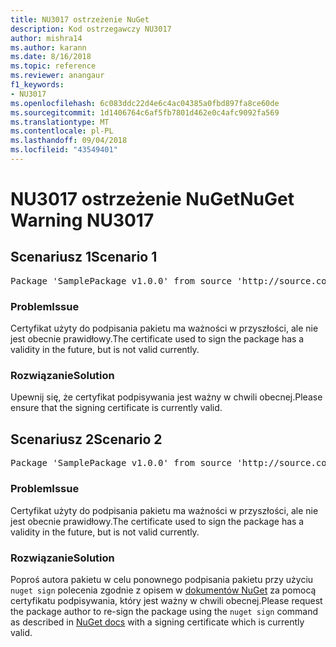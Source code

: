 ```yaml
---
title: NU3017 ostrzeżenie NuGet
description: Kod ostrzegawczy NU3017
author: mishra14
ms.author: karann
ms.date: 8/16/2018
ms.topic: reference
ms.reviewer: anangaur
f1_keywords:
- NU3017
ms.openlocfilehash: 6c083ddc22d4e6c4ac04385a0fbd897fa8ce60de
ms.sourcegitcommit: 1d1406764c6af5fb7801d462e0c4afc9092fa569
ms.translationtype: MT
ms.contentlocale: pl-PL
ms.lasthandoff: 09/04/2018
ms.locfileid: "43549401"
---
```

# <a name="nuget-warning-nu3017"></a><span data-ttu-id="337f6-103">NU3017 ostrzeżenie NuGet</span><span class="sxs-lookup"><span data-stu-id="337f6-103">NuGet Warning NU3017</span></span>

## <a name="scenario-1"></a><span data-ttu-id="337f6-104">Scenariusz 1</span><span class="sxs-lookup"><span data-stu-id="337f6-104">Scenario 1</span></span>

<pre>Package 'SamplePackage v1.0.0' from source 'http://source.com/index.json': The signing certificate is not yet valid.</pre>

### <a name="issue"></a><span data-ttu-id="337f6-105">Problem</span><span class="sxs-lookup"><span data-stu-id="337f6-105">Issue</span></span>

<span data-ttu-id="337f6-106">Certyfikat użyty do podpisania pakietu ma ważności w przyszłości, ale nie jest obecnie prawidłowy.</span><span class="sxs-lookup"><span data-stu-id="337f6-106">The certificate used to sign the package has a validity in the future, but is not valid currently.</span></span>


### <a name="solution"></a><span data-ttu-id="337f6-107">Rozwiązanie</span><span class="sxs-lookup"><span data-stu-id="337f6-107">Solution</span></span>

<span data-ttu-id="337f6-108">Upewnij się, że certyfikat podpisywania jest ważny w chwili obecnej.</span><span class="sxs-lookup"><span data-stu-id="337f6-108">Please ensure that the signing certificate is currently valid.</span></span>



## <a name="scenario-2"></a><span data-ttu-id="337f6-109">Scenariusz 2</span><span class="sxs-lookup"><span data-stu-id="337f6-109">Scenario 2</span></span>

<pre>Package 'SamplePackage v1.0.0' from source 'http://source.com/index.json': The primary signature's certificate is not yet valid.</pre>

### <a name="issue"></a><span data-ttu-id="337f6-110">Problem</span><span class="sxs-lookup"><span data-stu-id="337f6-110">Issue</span></span>

<span data-ttu-id="337f6-111">Certyfikat użyty do podpisania pakietu ma ważności w przyszłości, ale nie jest obecnie prawidłowy.</span><span class="sxs-lookup"><span data-stu-id="337f6-111">The certificate used to sign the package has a validity in the future, but is not valid currently.</span></span>


### <a name="solution"></a><span data-ttu-id="337f6-112">Rozwiązanie</span><span class="sxs-lookup"><span data-stu-id="337f6-112">Solution</span></span>

<span data-ttu-id="337f6-113">Poproś autora pakietu w celu ponownego podpisania pakietu przy użyciu `nuget sign` polecenia zgodnie z opisem w [dokumentów NuGet](https://docs.microsoft.com/en-us/nuget/create-packages/sign-a-package) za pomocą certyfikatu podpisywania, który jest ważny w chwili obecnej.</span><span class="sxs-lookup"><span data-stu-id="337f6-113">Please request the package author to re-sign the package using the `nuget sign` command as described in [NuGet docs](https://docs.microsoft.com/en-us/nuget/create-packages/sign-a-package) with a signing certificate which is currently valid.</span></span>


